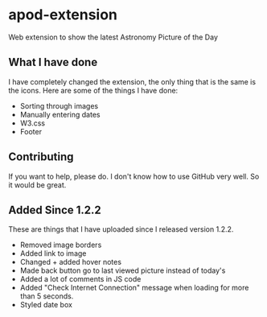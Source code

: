 # apod-extension
Web extension to show the latest Astronomy Picture of the Day

## What I have done
I have completely changed the extension, the only thing that is the same is the icons. Here are some of the things I have done:

- Sorting through images
- Manually entering dates
- W3.css
- Footer

## Contributing
If you want to help, please do. I don't know how to use GitHub very well. So it would be great.

## Added Since 1.2.2
These are things that I have uploaded since I released version 1.2.2.
- Removed image borders
- Added link to image
- Changed + added hover notes
- Made back button go to last viewed picture instead of today's
- Added a lot of comments in JS code
- Added "Check Internet Connection" message when loading for more than 5 seconds.
- Styled date box
